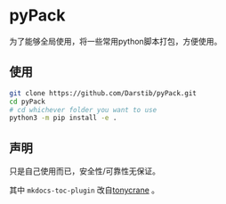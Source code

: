 # pyPack

为了能够全局使用，将一些常用python脚本打包，方便使用。

## 使用

```bash
git clone https://github.com/Darstib/pyPack.git
cd pyPack
# cd whichever folder you want to use
python3 -m pip install -e .
```

## 声明

只是自己使用而已，安全性/可靠性无保证。

其中 `mkdocs-toc-plugin` 改自[tonycrane](https://github.com/TonyCrane/mkdocs-toolchain/tree/master/mkdocs-toc-plugin) 。
